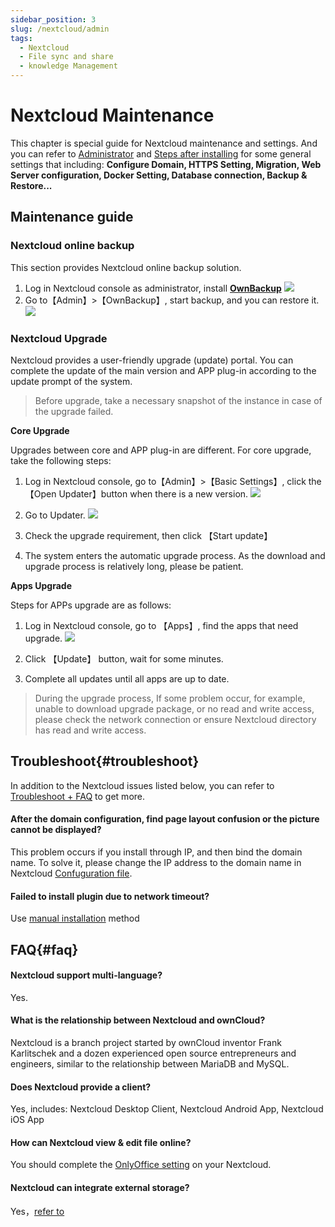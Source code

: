 ```yaml
---
sidebar_position: 3
slug: /nextcloud/admin
tags:
  - Nextcloud
  - File sync and share
  - knowledge Management
---
```


# Nextcloud Maintenance

This chapter is special guide for Nextcloud maintenance and settings. And you can refer to [Administrator](../administrator) and [Steps after installing](../install/setup) for some general settings that including: **Configure Domain, HTTPS Setting, Migration, Web Server configuration, Docker Setting, Database connection, Backup & Restore...**  

## Maintenance guide

### Nextcloud online backup

This section provides Nextcloud online backup solution.

1. Log in Nextcloud console as administrator, install **[OwnBackup](https://apps.nextcloud.com/apps/ownbackup)** 
   ![](https://libs.websoft9.com/Websoft9/DocsPicture/en/nextcloud/nextcloud-backupapps-websoft9.png)
2. Go to【Admin】>【OwnBackup】, start backup, and you can restore it.
   ![](https://libs.websoft9.com/Websoft9/DocsPicture/en/nextcloud/nextcloud-backupapp002-websoft9.png)

### Nextcloud Upgrade

Nextcloud provides a user-friendly upgrade (update) portal. You can complete the update of the main version and APP plug-in according to the update prompt of the system.
> Before upgrade, take a necessary snapshot of the instance in case of the upgrade failed.

**Core Upgrade**

Upgrades between core and APP plug-in are different. For core upgrade, take the following steps:

1. Log in Nextcloud console, go to【Admin】>【Basic Settings】, click the【Open Updater】button when there is a new version.
   ![](https://libs.websoft9.com/Websoft9/DocsPicture/en/nextcloud/nextcloud-openupdater-websoft9.png)

2. Go to Updater.
   ![](https://libs.websoft9.com/Websoft9/DocsPicture/en/nextcloud/nextcloud-updater-websoft9.png)

3. Check the upgrade requirement, then click 【Start update】

4. The system enters the automatic upgrade process. As the download and upgrade process is relatively long, please be patient.

**Apps Upgrade**

Steps for APPs upgrade are as follows:

1. Log in Nextcloud console, go to 【Apps】, find the apps that need upgrade.
   ![](https://libs.websoft9.com/Websoft9/DocsPicture/en/nextcloud/nextcloud-updatelist-websoft9.png)

2. Click 【Update】 button, wait for some minutes.

3. Complete all updates until all apps are up to date.

> During the upgrade process, If some problem occur, for example, unable to download upgrade package, or no read and write access, please check the network connection or ensure Nextcloud directory has read and write access.

## Troubleshoot{#troubleshoot}

In addition to the Nextcloud issues listed below, you can refer to [Troubleshoot + FAQ](../troubleshoot) to get more.  


#### After the domain configuration, find page layout confusion or the picture cannot be displayed?

This problem occurs if you install through IP, and then bind the domain name. To solve it, please change the IP address to the domain name in Nextcloud [Confuguration file](../nextcloud#path).

#### Failed to install plugin due to network timeout?

Use [manual installation](../nextcloud#minstallplugin) method

## FAQ{#faq}

#### Nextcloud support multi-language?

Yes.

#### What is the relationship between Nextcloud and ownCloud?

Nextcloud is a branch project started by ownCloud inventor Frank Karlitschek and a dozen experienced open source entrepreneurs and engineers, similar to the relationship between MariaDB and MySQL.

#### Does Nextcloud provide a client?

Yes, includes: Nextcloud Desktop Client, Nextcloud Android App, Nextcloud iOS App

#### How can Nextcloud view & edit file online?

You should complete the [OnlyOffice setting](../nextcloud/solution#onlyoffice) on your Nextcloud.

#### Nextcloud can integrate external storage?

Yes，[refer to](https://docs.nextcloud.com/server/latest/admin_manual/configuration_files/external_storage_configuration_gui.html#storage-configuration)
